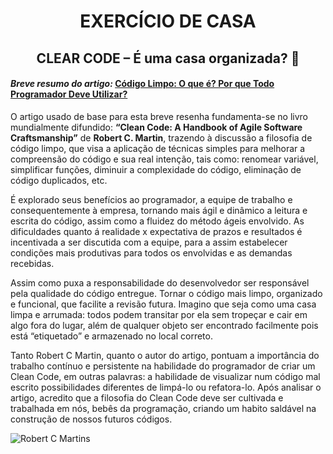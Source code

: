 
# <h1 align="center"> **EXERCÍCIO DE CASA**  </h1>


## <h2 align="center">  **CLEAR CODE – É uma casa organizada?** :vulcan_salute: </h2>


#### _Breve resumo do artigo:_ **[Código Limpo: O que é? Por que Todo Programador Deve Utilizar?](https://programadorviking.com.br/codigo-limpo-o-que-e-porque-todo-programador-deve-utilizar/)**


O artigo usado de base para esta breve resenha fundamenta-se no livro mundialmente difundido: **“Clean Code: A Handbook of Agile Software Craftsmanship”** de **Robert C. Martin**, trazendo à discussão a filosofia de código limpo, que visa a aplicação de técnicas simples para melhorar a compreensão do código e sua real intenção, tais como: renomear variável, simplificar funções, diminuir a complexidade do código, eliminação de código duplicados, etc.

É explorado seus benefícios ao programador, a equipe de trabalho e consequentemente à empresa, tornando mais ágil e dinâmico a leitura e escrita do código, assim como a fluidez do método ágeis envolvido. As dificuldades quanto á realidade x expectativa de prazos e resultados é incentivada a ser discutida com a equipe, para a assim estabelecer condições mais produtivas para todos os envolvidas e as demandas recebidas. 

Assim como puxa a responsabilidade do desenvolvedor ser responsável pela qualidade do código entregue. Tornar o código mais limpo, organizado e funcional, que facilite a revisão futura. Imagino que seja como uma casa limpa e arrumada: todos podem transitar por ela sem tropeçar e cair em algo fora do lugar, além de qualquer objeto ser encontrado facilmente pois está “etiquetado” e armazenado no local correto.

Tanto Robert C Martin, quanto o autor do artigo, pontuam a importância do trabalho contínuo e persistente na habilidade do programador de criar um Clean Code, em outras palavras: a habilidade de visualizar num código mal escrito possibilidades diferentes de limpá-lo ou refatora-lo.  Após analisar o artigo, acredito que a filosofia do Clean Code deve ser cultivada e trabalhada em nós, bebês da programação, criando um habito saldável na construção de nossos futuros códigos. 

![Robert C Martins](https://pasteboard.co/IzBtouZCcD6L.png)  

